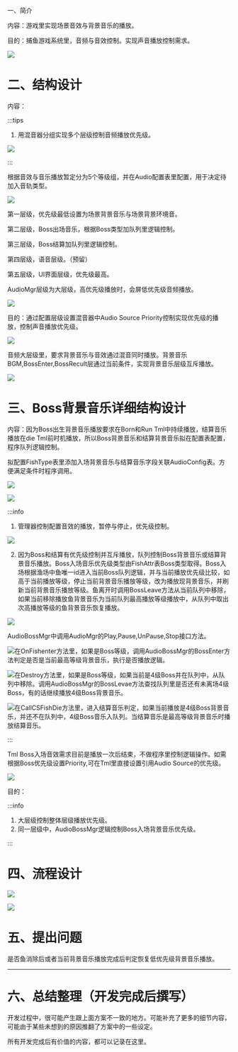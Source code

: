 一、简介

内容：游戏里实现场景音效与背景音乐的播放。

目的：捕鱼游戏系统里，音频与音效控制。实现声音播放控制需求。

![](https://cdn.nlark.com/yuque/0/2024/png/43734381/1731061674411-05ea7082-8005-415d-8bb0-72893ba91f76.png)

# 二、结构设计
内容：

:::tips
1. 用混音器分组实现多个层级控制音频播放优先级。

![](https://cdn.nlark.com/yuque/0/2024/png/43734381/1731033665902-0cf72b62-fa4f-47e5-948a-e90646ebb901.png)

:::

根据音效与音乐播放暂定分为5个等级组，并在Audio配置表里配置，用于决定待加入音轨类型。

![](https://cdn.nlark.com/yuque/0/2024/png/43734381/1731052120154-0339d85c-f721-42e9-8600-21655d6ead4d.png)



第一层级，优先级最低设置为场景背景音乐与场景背景环境音。

第二层级，Boss出场音乐，根据Boss类型加队列里逻辑控制。

第三层级，Boss结算加队列里逻辑控制。

第四层级，语音层级。（预留）

第五层级，UI界面层级，优先级最高。

AudioMgr层级为大层级，高优先级播放时，会屏低优先级音频播放。

![](https://cdn.nlark.com/yuque/0/2024/png/43734381/1731064893101-391a1848-7d63-4165-b6af-b9feefac978f.png)





目的：通过配置层级设置混音器中Audio Source Priority控制实现优先级的播放，控制声音播放优先级。

![](https://cdn.nlark.com/yuque/0/2024/png/43734381/1731048555833-f38f08bb-bbe9-422b-b739-80e2cbd87ec1.png)



音频大层级里，要求背景音乐与音效通过混音同时播放。背景音乐BGM,BossEnter,BossRecult层通过当前条件，实现背景音乐层级互斥播放。

![](https://cdn.nlark.com/yuque/0/2024/png/43734381/1731294822899-84466b7a-dd61-4b5d-a3cb-4486666d357f.png)





# 三、Boss背景音乐详细结构设计
内容：因为Boss出生背景音乐播放要求在Born和Run Tml中持续播放，结算音乐播放在die Tml前时机播放，所以Boss背景音乐和结算背景音乐拟在配置表配置，程序队列逻辑控制。

拟配置FishType表里添加入场背景音乐与结算音乐字段关联AudioConfig表。方便满足条件时程序调用。

![](https://cdn.nlark.com/yuque/0/2024/png/43734381/1731053901444-4eee9e25-4ca5-4ffd-bfb2-2b65a82bb8b6.png)

![](https://cdn.nlark.com/yuque/0/2024/png/43734381/1731054010392-8524d28a-222c-4c32-b8d4-c4df351913a6.png)

:::info
1. 管理器控制配置音效的播放，暂停与停止，优先级控制。

![](https://cdn.nlark.com/yuque/0/2024/png/43734381/1731048348278-34a8debe-e0a5-4bb2-8519-0718aa903f88.png)

2. 因为Boss和结算有优先级控制并互斥播放，队列控制Boss背景音乐或结算背景音乐播放。Boss入场音乐优先级类型由FishAttr表Boss类型取得。Boss入场根据渔场中鱼唯一id进入当前Boss队列逻辑，并与当前播放优先级比较，如高于当前播放等级，停止当前背景音乐播放等级，改为播放现背景音乐，并刷新当前背景音乐播放等级。鱼离开时调用BossLeave方法从当前队列中移除，如果当前移除播放鱼背景音乐为当前队列最高播放等级播放中，从队列中取出次高播放等级的鱼背景音乐恢复播放。

![](https://cdn.nlark.com/yuque/0/2024/png/43734381/1731059288451-3a879f79-0584-42d1-b886-3a614a24327a.png)

AudioBossMgr中调用AudioMgr的Play,Pause,UnPause,Stop接口方法。

![](https://cdn.nlark.com/yuque/0/2024/png/43734381/1731052631656-458f797e-3056-4741-926d-a82c2411d3d3.png)在OnFishenter方法里，如果是Boss等级，调用AudioBossMgr的BossEnter方法判定是否是当前最高等级背景音乐，执行是否播放逻辑。

![](https://cdn.nlark.com/yuque/0/2024/png/43734381/1731053585804-4523628d-3cc4-4a35-98fa-a2fec56f1070.png)在Destroy方法里，如果是Boss等级，如果当前是4级Boss并在队列中，从队列中移除。调用AudioBossMgr的BossLevae方法查找队列里是否还有未离场4级Boss，有的话继续播放4级Boss背景音乐。

![](https://cdn.nlark.com/yuque/0/2024/png/43734381/1731053068641-5b114ba4-5f64-49fb-be13-53475d295aca.png)在CallCSFishDie方法里，进入结算音乐判定，如果当前播放是4级Boss背景音乐，并还不在队列中，4级Boss音乐入队列。当结算音乐是最高等级背景音乐时播放结算音乐。

:::

Tml Boss入场音效需求目前是播放一次后结束，不做程序里控制逻辑操作。如需根据Boss优先级设置Priority,可在Tml里直接设置引用Audio Source的优先级。

![](https://cdn.nlark.com/yuque/0/2024/png/43734381/1731049686545-7da67ae1-b248-49fc-8e6c-7e530c7b9bb1.png)

目的：

:::info
1. 大层级控制整体层级播放优先级。
2. 同一层级中，AudioBossMgr逻辑控制Boss入场背景音乐优先级。

:::



# 四、流程设计
![](https://cdn.nlark.com/yuque/0/2024/png/43734381/1731304016800-2323f881-e636-4a40-b6dd-303a94454a78.png)



![](https://cdn.nlark.com/yuque/0/2024/png/43734381/1731309514230-8755d3f5-c7c0-45c4-a3b8-9641c88831c4.png)



# 五、提出问题
是否鱼消除后或者当前背景音乐播放完成后判定恢复低优先级背景音乐播放。



---

# 六、总结整理（开发完成后撰写）
开发过程中，很可能产生跟上面方案不一致的地方。可能补充了更多的细节内容，可能由于某些未想到的原因推翻了方案中的一些设定。

所有开发完成后有价值的内容，都可以记录在这里。

